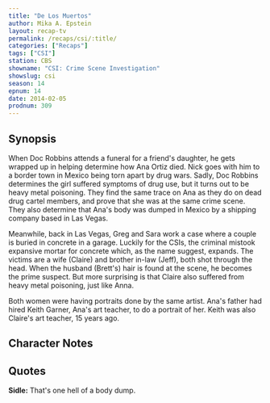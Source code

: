 ```yaml
---
title: "De Los Muertos"
author: Mika A. Epstein
layout: recap-tv
permalink: /recaps/csi/:title/
categories: ["Recaps"]
tags: ["CSI"]
station: CBS
showname: "CSI: Crime Scene Investigation"
showslug: csi
season: 14  
epnum: 14  
date: 2014-02-05
prodnum: 309  
---
```


## Synopsis

When Doc Robbins attends a funeral for a friend's daughter, he gets wrapped up in helping determine how Ana Ortiz died. Nick goes with him to a border town in Mexico being torn apart by drug wars. Sadly, Doc Robbins determines the girl suffered symptoms of drug use, but it turns out to be heavy metal poisoning. They find the same trace on Ana as they do on dead drug cartel members, and prove that she was at the same crime scene. They also determine that Ana's body was dumped in Mexico by a shipping company based in Las Vegas.

Meanwhile, back in Las Vegas, Greg and Sara work a case where a couple is buried in concrete in a garage. Luckily for the CSIs, the criminal mistook expansive mortar for concrete which, as the name suggest, expands. The victims are a wife (Claire) and brother in-law (Jeff), both shot through the head. When the husband (Brett's) hair is found at the scene, he becomes the prime suspect. But more surprising is that Claire also suffered from heavy metal poisoning, just like Anna.

Both women were having portraits done by the same artist. Ana's father had hired Keith Garner, Ana's art teacher, to do a portrait of her. Keith was also Claire's art teacher, 15 years ago. 

## Character Notes

## Quotes

**Sidle:** That's one hell of a body dump.

